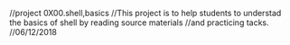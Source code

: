 //project 0X00.shell,basics
//This project is to help students to understad the basics of shell by reading source materials
//and practicing tacks.
//06/12/2018
